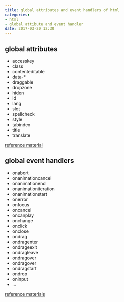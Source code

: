 ```yaml
---
title: global attributes and event handlers of html
categories:
- html
- global attibute and event handler
date: 2017-03-20 12:30
---
```

## global attributes
* accesskey
* class
* contenteditable
* data-*
* draggable
* dropzone
* hiden
* id
* lang
* slot
* spellcheck
* style
* tabindex
* title
* translate

[reference material](https://developer.mozilla.org/en-US/docs/Web/HTML/Global_attributes)

## global event handlers
* onabort
* onanimationcancel
* onanimationend
* onanimationiteration
* onanimationstart
* onerror
* onfocus
* oncancel
* oncanplay
* onchange
* onclick
* onclose
* ondrag
* ondragenter
* ondrageexit
* ondragleave
* ondragover
* ondragover
* ondragstart
* ondrop
* oninput
* ...

[reference materials](https://developer.mozilla.org/en-US/docs/Web/API/GlobalEventHandlers)
